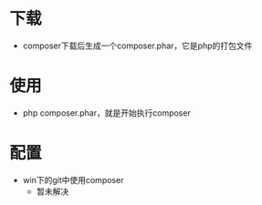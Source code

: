 # 下载
- composer下载后生成一个composer.phar，它是php的打包文件

# 使用
- php composer.phar，就是开始执行composer

# 配置
- win下的git中使用composer
	- 暂未解决
